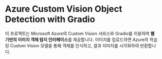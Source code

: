 # Azure Custom Vision Object Detection with Gradio

이 프로젝트는 Microsoft Azure의 Custom Vision 서비스와 Gradio를 이용하여 **웹 기반의 이미지 객체 탐지 인터페이스**를 제공합니다.
이미지를 업로드하면 Azure의 학습된 Custom Vision 모델을 통해 객체를 인식하고, 결과 이미지를 시각화하여 반환합니다.
